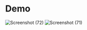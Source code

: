 # Demo
![Screenshot (72)](https://user-images.githubusercontent.com/97639152/224280129-83c4e800-f7c3-4457-b155-fcaae570483e.png)
![Screenshot (71)](https://user-images.githubusercontent.com/97639152/224280302-26c63168-db8f-4874-83d0-db0a76524267.png)
